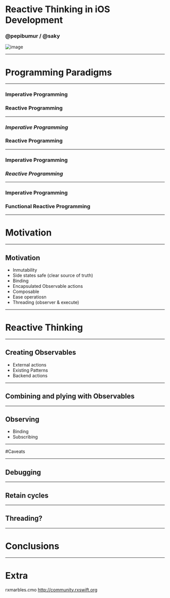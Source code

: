 # Reactive Thinking in iOS Development

### @pepibumur / @saky

![image](https://images.unsplash.com/photo-1433190152045-5a94184895da?crop=entropy&dpr=2&fit=crop&fm=jpg&h=975&ixjsv=2.1.0&ixlib=rb-0.3.5&q=50&w=1700)

---

# Programming Paradigms

---

### Imperative Programming
### Reactive Programming

---

### _Imperative Programming_
### Reactive Programming

---

### Imperative Programming
### _Reactive Programming_

---

### Imperative Programming
### __Functional__ Reactive Programming

---

# Motivation

---

## Motivation

- Inmutability
- Side states safe (clear source of truth)
- Binding
- Encapsulated Observable actions
- Composable
- Ease operatiosn
- Threading (observer & execute)

---

# Reactive Thinking

---

## Creating Observables

- External actions
- Existing Patterns
- Backend actions

---

## Combining and plying with Observables

---

## Observing

- Binding
- Subscribing

---

#Caveats

---

## Debugging

---

## Retain cycles

---

## Threading?

---

# Conclusions

---

# Extra

rxmarbles.cmo
http://community.rxswift.org

